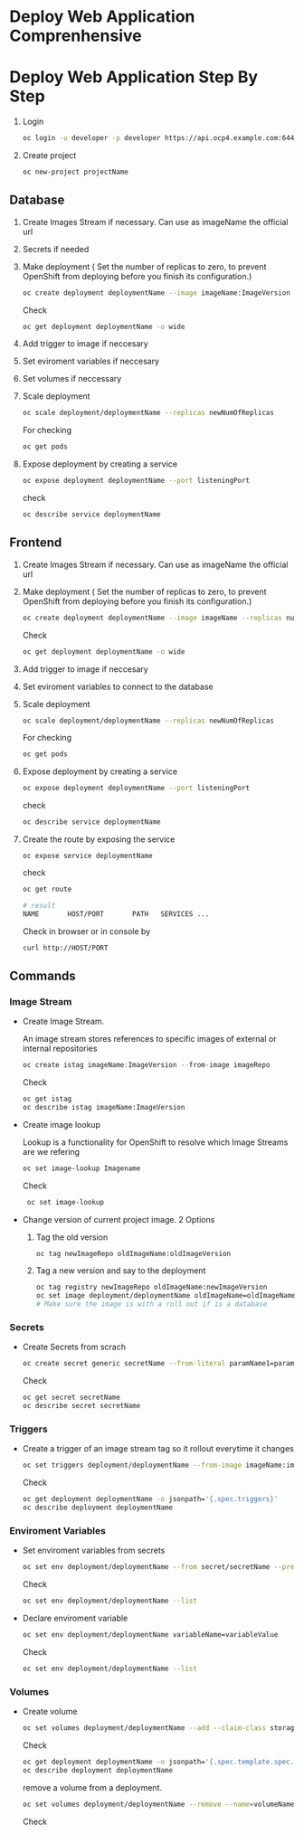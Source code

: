 # Deploy Web Application Comprenhensive

# Deploy Web Application Step By Step

1. Login
    
    ```bash
    oc login -u developer -p developer https://api.ocp4.example.com:6443
    ```
    
2. Create project
    
    ```bash
    oc new-project projectName
    ```
    

## Database

1. Create Images Stream if necessary.  Can use as imageName  the official url
2. Secrets if needed
3. Make deployment ( Set the number of replicas to zero, to prevent OpenShift from deploying before you finish its configuration.)
    
    ```bash
    oc create deployment deploymentName --image imageName:ImageVersion --replicas numOfReplicas
    ```
    
    Check
    
    ```bash
    oc get deployment deploymentName -o wide
    ```
    
4. Add trigger to image if neccesary
5. Set eviroment variables if neccesary
6. Set volumes if neccessary
7. Scale deployment 
    
    ```bash
    oc scale deployment/deploymentName --replicas newNumOfReplicas
    ```
    
    For checking
    
    ```bash
    oc get pods
    ```
    
8. Expose deployment by creating a service
    
    ```bash
    oc expose deployment deploymentName --port listeningPort
    ```
    
    check
    
    ```bash
    oc describe service deploymentName 
    ```
    

## Frontend

1. Create Images Stream if necessary.  Can use as imageName  the official url
2. Make deployment ( Set the number of replicas to zero, to prevent OpenShift from deploying before you finish its configuration.)
    
    ```bash
    oc create deployment deploymentName --image imageName --replicas numOfReplicas
    ```
    
    Check
    
    ```bash
    oc get deployment deploymentName -o wide
    ```
    
3. Add trigger to image if neccesary
4. Set eviroment variables to connect to the database
5. Scale deployment 
    
    ```bash
    oc scale deployment/deploymentName --replicas newNumOfReplicas
    ```
    
    For checking
    
    ```bash
    oc get pods
    ```
    
6. Expose deployment by creating a service
    
    ```bash
    oc expose deployment deploymentName --port listeningPort
    ```
    
    check
    
    ```bash
    oc describe service deploymentName 
    ```
    
7. Create the route by exposing the service
    
    ```
    oc expose service deploymentName 
    ```
    
    check
    
    ```bash
    oc get route
    ```
    
    ```bash
    # result
    NAME       HOST/PORT       PATH   SERVICES ...
    ```
    
    Check in browser or in console by
    
    ```bash
    curl http://HOST/PORT   
    ```
    

## Commands

### Image Stream

- Create Image Stream.
    
    An image stream stores references to specific images of external or internal repositories
    
    ```java
    oc create istag imageName:ImageVersion --from-image imageRepo
    ```
    
    Check
    
    ```bash
    oc get istag
    oc describe istag imageName:ImageVersion
    ```
    
- Create image lookup
    
    Lookup is a functionality for OpenShift to resolve which Image Streams are we refering
    
    ```bash
    oc set image-lookup Imagename
    ```
    
    Check
    
    ```bash
     oc set image-lookup
    ```
    
- Change version of current project image. 2 Options
    1. Tag the old version
        
        ```bash
        oc tag newImageRepo oldImageName:oldImageVersion
        ```
        
    2. Tag a new version and say to the deployment
        
        ```bash
        oc tag registry newImageRepo oldImageName:newImageVersion
        oc set image deployment/deploymentName oldImageName=oldImageName:newImageVersion
        # Make sure the image is with a roll out if is a database
        ```
        

### Secrets

- Create Secrets from scrach
    
    ```bash
    oc create secret generic secretName --from-literal paramName1=paramValue1 --from-literal paramName2=paramValue2...
    ```
    
    Check
    
    ```bash
    oc get secret secretName 
    oc describe secret secretName 
    ```
    

### Triggers

- Create a trigger of an image stream tag so it rollout everytime it changes
    
    ```bash
    oc set triggers deployment/deploymentName --from-image imageName:imageVersion --containers containerOfImageName
    ```
    
    Check
    
    ```bash
    oc get deployment deploymentName -o jsonpath='{.spec.triggers}'
    oc describe deployment deploymentName
    ```
    

### Enviroment Variables

- Set enviroment variables from secrets
    
    ```bash
    oc set env deployment/deploymentName --from secret/secretName --prefix prefix
    ```
    
    Check 
    
    ```bash
    oc set env deployment/deploymentName --list
    ```
    
- Declare enviroment variable
    
    ```bash
    oc set env deployment/deploymentName variableName=variableValue
    ```
    
    Check 
    
    ```bash
    oc set env deployment/deploymentName --list
    ```
    

### Volumes

- Create volume
    
    ```bash
    oc set volumes deployment/deploymentName --add --claim-class storageClass --claim-size diskSpace(2Gi) --mount-path dataDirectory 
    ```
    
    Check
    
    ```bash
    oc get deployment deploymentName -o jsonpath='{.spec.template.spec.volumes}'
    oc describe deployment deploymentName 
    ```
    
    remove a volume from a deployment.
    
    ```bash
    oc set volumes deployment/deploymentName --remove --name=volumeName
    ```
    
    Check

